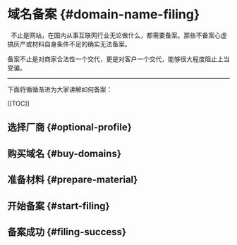 # 域名备案 {#domain-name-filing}

&nbsp;&nbsp;不止是网站，在国内从事互联网行业无论做什么，都需要备案。那些不备案心虚搞灰产或材料自身条件不足的确实无法备案。

备案不止是对商家合法性一个交代，更是对客户一个交代，能够很大程度阻止上当受骗。

---

下面将循循渐进为大家讲解如何备案：

[[TOC]]

## 选择厂商 {#optional-profile}

## 购买域名 {#buy-domains}

## 准备材料 {#prepare-material}

## 开始备案 {#start-filing}

## 备案成功 {#filing-success}
